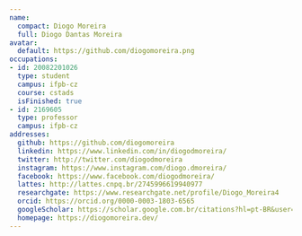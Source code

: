 ```yaml
---
name:
  compact: Diogo Moreira
  full: Diogo Dantas Moreira
avatar:
  default: https://github.com/diogomoreira.png
occupations:
- id: 20082201026
  type: student
  campus: ifpb-cz
  course: cstads
  isFinished: true
- id: 2169605
  type: professor
  campus: ifpb-cz
addresses:
  github: https://github.com/diogomoreira
  linkedin: https://www.linkedin.com/in/diogodmoreira/
  twitter: http://twitter.com/diogodmoreira
  instagram: https://www.instagram.com/diogo.dmoreira/
  facebook: https://www.facebook.com/diogodmoreira/
  lattes: http://lattes.cnpq.br/2745996619940977
  researchgate: https://www.researchgate.net/profile/Diogo_Moreira4
  orcid: https://orcid.org/0000-0003-1803-6565
  googleScholar: https://scholar.google.com.br/citations?hl=pt-BR&user=DlSdlvEAAAAJ
  homepage: https://diogomoreira.dev/
---
```

